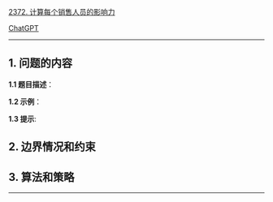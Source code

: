 [2372. 计算每个销售人员的影响力](https://leetcode.cn/problems/calculate-the-influence-of-each-salesperson)

[ChatGPT](chat.openai.com)

---

## 1. 问题的内容
**1.1 题目描述**：

**1.2 示例**：

**1.3 提示**:

## 2. 边界情况和约束


## 3. 算法和策略

---

